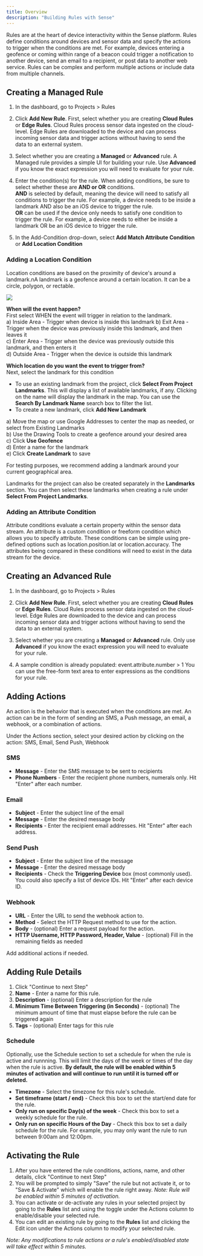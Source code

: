 ```yaml
---
title: Overview
description: "Building Rules with Sense"
---
```


Rules are at the heart of device interactivity within the Sense platform. Rules define conditions around devices and sensor data and specify the actions to trigger when the conditions are met. For example, devices entering a geofence or coming within range of a beacon could trigger a notification to another device, send an email to a recipient, or post data to another web service. Rules can be complex and perform multiple actions or include data from multiple channels.

## Creating a Managed Rule

1. In the dashboard, go to Projects > Rules
2. Click **Add New Rule**. First, select whether you are creating **Cloud Rules** or **Edge Rules**. Cloud Rules process sensor data ingested on the cloud-level. Edge Rules are downloaded to the device and can process incoming sensor data and trigger actions without having to send the data to an external system.

3. Select whether you are creating a **Managed** or **Advanced** rule. A Managed rule provides a simple UI for building your rule. Use **Advanced** if you know the exact expression you will need to evaluate for your rule. 

3. Enter the condition(s) for the rule. When adding conditions, be sure to select whether these are **AND or OR** conditions.  
**AND** is selected by default, meaning the device will need to satisfy all conditions to trigger the rule. For example, a device needs to be inside a landmark AND also be an iOS device to trigger the rule.  
**OR** can be used if the device only needs to satisfy one condition to trigger the rule. For example, a device needs to either be inside a landmark OR be an iOS device to trigger the rule.

4. In the Add-Condition drop-down, select **Add Match Attribute Condition** or **Add Location Condition**

### Adding a Location Condition

Location conditions are based on the proximity of device's around a landmark.nA landmark is a geofence around a certain location. It can be a circle, polygon, or rectable.

![](/images/rule_add_new_landmark.png)

**When will the event happen?**   
First select WHEN the event will trigger in relation to the landmark.  
a) Inside Area - Trigger when device is inside this landmark
b) Exit Area - Trigger when the device was previously inside this landmark, and then leaves it   
c) Enter Area - Trigger when the device was previously outside this landmark, and then enters it    
d) Outside Area - Trigger when the device is outside this landmark  

**Which location do you want the event to trigger from?**  
Next, select the landmark for this condition
- To use an existing landmark from the project, click **Select From Project Landmarks**. This will display a list of available landmarks, if any. Clicking on the name will display the landmark in the map. You can use the **Search By Landmark Name** search box to filter the list.
- To create a new landmark, click **Add New Landmark**  

a) Move the map or use Google Addresses to center the map as needed, or select from Existing Landmarks  
b) Use the Drawing Tools to create a geofence around your desired area  
c) Click **Use Geofence**  
d) Enter a name for the landmark  
e) Click **Create Landmark** to save  

For testing purposes, we recommend adding a landmark around your current geographical area.  

Landmarks for the project can also be created separately in the **Landmarks** section. You can then select these landmarks when creating a rule under **Select From Project Landmarks**.

### Adding an Attribute Condition

Attribute conditions evaluate a certain property within the sensor data stream. An attribute is a custom condition or freeform condition which allows you to specify attribute. These conditions can be simple using pre-defined options such as location.position.lat or location.accuracy. The attributes being compared in these conditions will need to exist in the data stream for the device.

## Creating an Advanced Rule
1. In the dashboard, go to Projects > Rules
2. Click **Add New Rule**. First, select whether you are creating **Cloud Rules** or **Edge Rules**. Cloud Rules process sensor data ingested on the cloud-level. Edge Rules are downloaded to the device and can process incoming sensor data and trigger actions without having to send the data to an external system.

3. Select whether you are creating a **Managed** or **Advanced** rule. Only use **Advanced** if you know the exact expression you will need to evaluate for your rule. 

4. A sample condition is already populated: event.attribute.number > 1
You can use the free-form text area to enter expressions as the conditions for your rule.

 
## Adding Actions
An action is the behavior that is executed when the conditions are met. An action can be in the form of sending an SMS, a Push message, an email, a webhook, or a combination of actions.  

Under the Actions section, select your desired action by clicking on the action: SMS, Email, Send Push, Webhook   

### SMS  
- **Message** - Enter the SMS message to be sent to recipients   
- **Phone Numbers** - Enter the recipient phone numbers, numerals only. Hit "Enter" after each number.

### Email  
- **Subject** - Enter the subject line of the email   
- **Message** - Enter the desired message body  
- **Recipients** - Enter the recipient email addresses. Hit "Enter" after each address.   

### Send Push  
- **Subject** - Enter the subject line of the message  
- **Message** - Enter the desired message body  
- **Recipients** - Check the **Triggering Device** box (most commonly used). You could also specify a list of device IDs. Hit "Enter" after each device ID.   

### Webhook  
- **URL** - Enter the URL to send the webhook action to.  
- **Method** - Select the HTTP Request method to use for the action.  
- **Body** - (optional) Enter a request payload for the action.  
- **HTTP Username, HTTP Password, Header, Value** - (optional) Fill in the remaining fields as needed   

Add additional actions if needed.

## Adding Rule Details
1. Click "Continue to next Step"
2. **Name** - Enter a name for this rule.
3. **Description** - (optional) Enter a description for the rule
4. **Minimum Time Between Triggering (in Seconds)** - (optional) The minimum amount of time that must elapse before the rule can be triggered again
5. **Tags** - (optional) Enter tags for this rule   

### Schedule
Optionally, use the Schedule section to set a schedule for when the rule is active and runnning. This will limit the days of the week or times of the day when the rule is active. **By default, the rule will be enabled within 5 minutes of activation and will continue to run until it is turned off or deleted.**

- **Timezone** - Select the timezone for this rule's schedule.  
- **Set timeframe (start / end)** - Check this box to set the start/end date for the rule.  
- **Only run on specific Day(s) of the week** - Check this box to set a weekly schedule for the rule.  
- **Only run on specific Hours of the Day** - Check this box to set a daily schedule for the rule. For example, you may only want the rule to run between 9:00am and 12:00pm.

## Activating the Rule
1. After you have entered the rule conditions, actions, name, and other details, click "Continue to next Step"
2. You will be prompted to simply "Save" the rule but not activate it, or to "Save & Activate" which will enable the rule right away. _Note: Rule will be enabled within 5 minutes of activation._
3. You can activate or de-activate any rules in your selected project by going to the **Rules** list and using the toggle under the Actions column to enable/disable your selected rule.
4. You can edit an existing rule by going to the **Rules** list and clicking the Edit icon under the Actions column to modify your selected rule.

_Note: Any modifications to rule actions or a rule's enabled/disabled state will take effect within 5 minutes._


